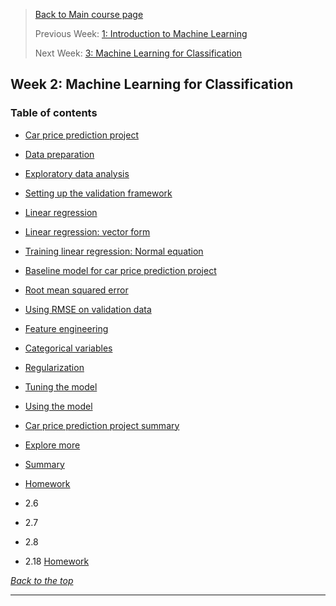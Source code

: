 >[Back to Main course page](../README.md)
>
>Previous Week: [1: Introduction to Machine Learning](../week_01_introduction/README.md)
>
>Next Week: [3: Machine Learning for Classification](../week_03_/README.md)


## Week 2: Machine Learning for Classification

### Table of contents
- [Car price prediction project](01_car_price_intro.md)
- [Data preparation](02_data_preparation.md)
- [Exploratory data analysis](03_eda.md)
- [Setting up the validation framework](04_validation_framework.md)
- [Linear regression](05_linear_regression_simple.md)
- [Linear regression: vector form](06_linear_regression_vector.md)
- [Training linear regression: Normal equation](07_linear_regression_training.md)
- [Baseline model for car price prediction project](08_baseline_model.md)
- [Root mean squared error](09_rmse.md)

- [Using RMSE on validation data](10_car_price_validation.md)
- [Feature engineering](11_feature_engineering.md)
- [Categorical variables](12_categorical_variables.md)
- [Regularization](13_regularization.md)
- [Tuning the model](14_tuning_model.md)
- [Using the model](15_using_model.md)
- [Car price prediction project summary](16_summary.md)
- [Explore more](17_explore_more.md)

- [Summary](10_summary.md)
- [Homework](11_homework.md)




- 2.6 
- 2.7 
- 2.8 

- 2.18 [Homework](homework.md)

_[Back to the top](#table-of-contents)_

---

